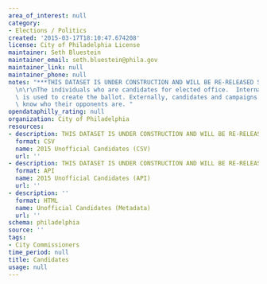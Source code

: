 ```yaml
---
area_of_interest: null
category:
- Elections / Politics
created: '2015-03-17T18:10:47.674208'
license: City of Philadelphia License
maintainer: Seth Bluestein
maintainer_email: seth.bluestein@phila.gov
maintainer_link: null
maintainer_phone: null
notes: "***THIS DATASET IS UNDER CONSTRUCTION AND WILL BE RE-RELEASED SHORTLY***\r\
  \n\r\nThe individuals who are candidates for elected office.  Internally, this information\
  \ is used to create the ballot. Externally, candidates and campaigns will want to\
  \ know who their opponents are. "
opendataphilly_rating: null
organization: City of Philadelphia
resources:
- description: THIS DATASET IS UNDER CONSTRUCTION AND WILL BE RE-RELEASED SHORTLY
  format: CSV
  name: 2015 Unofficial Candidates (CSV)
  url: ''
- description: THIS DATASET IS UNDER CONSTRUCTION AND WILL BE RE-RELEASED SHORTLY
  format: API
  name: 2015 Unofficial Candidates (API)
  url: ''
- description: ''
  format: HTML
  name: Unofficial Candidates (Metadata)
  url: ''
schema: philadelphia
source: ''
tags:
- City Commissioners
time_period: null
title: Candidates
usage: null
---
```

